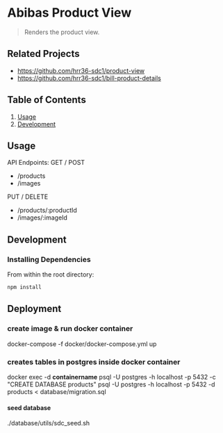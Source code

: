 # Abibas Product View

> Renders the product view.

## Related Projects

  - https://github.com/hrr36-sdc1/product-view
  - https://github.com/hrr36-sdc1/bill-product-details

## Table of Contents

1. [Usage](#Usage)
1. [Development](#development)

## Usage

API Endpoints:
GET / POST
- /products
- /images

PUT / DELETE
- /products/:productId
- /images/:imageId

## Development

### Installing Dependencies

From within the root directory:

```sh
npm install
```

## Deployment

### create image & run docker container
docker-compose -f docker/docker-compose.yml up

### creates tables in postgres inside docker container
docker exec -d __containername__ psql -U postgres -h localhost -p 5432 -c "CREATE DATABASE products"
psql -U postgres -h localhost -p 5432 -d products < database/migration.sql

#### seed database
./database/utils/sdc_seed.sh